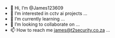 - 👋 Hi, I’m @James123609
- 👀 I’m interested in cctv ai projects ...
- 🌱 I’m currently learning ...
- 💞️ I’m looking to collaborate on ...
- 📫 How to reach me james@t2security.co.za ...

<!---
James123609/James123609 is a ✨ special ✨ repository because its `README.md` (this file) appears on your GitHub profile.
You can click the Preview link to take a look at your changes.
--->
